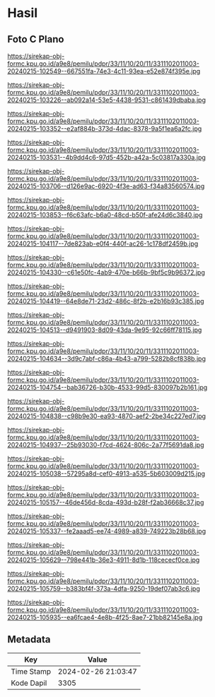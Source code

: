 # Hasil

## Foto C Plano

https://sirekap-obj-formc.kpu.go.id/a9e8/pemilu/pdpr/33/11/10/20/11/3311102011003-20240215-102549--667551fa-74e3-4c11-93ea-e52e874f395e.jpg

https://sirekap-obj-formc.kpu.go.id/a9e8/pemilu/pdpr/33/11/10/20/11/3311102011003-20240215-103226--ab092a14-53e5-4438-9531-c861439dbaba.jpg

https://sirekap-obj-formc.kpu.go.id/a9e8/pemilu/pdpr/33/11/10/20/11/3311102011003-20240215-103352--e2af884b-373d-4dac-8378-9a5f1ea6a2fc.jpg

https://sirekap-obj-formc.kpu.go.id/a9e8/pemilu/pdpr/33/11/10/20/11/3311102011003-20240215-103531--4b9dd4c6-97d5-452b-a42a-5c03817a330a.jpg

https://sirekap-obj-formc.kpu.go.id/a9e8/pemilu/pdpr/33/11/10/20/11/3311102011003-20240215-103706--d126e9ac-6920-4f3e-ad63-f34a83560574.jpg

https://sirekap-obj-formc.kpu.go.id/a9e8/pemilu/pdpr/33/11/10/20/11/3311102011003-20240215-103853--f6c63afc-b6a0-48cd-b50f-afe24d6c3840.jpg

https://sirekap-obj-formc.kpu.go.id/a9e8/pemilu/pdpr/33/11/10/20/11/3311102011003-20240215-104117--7de823ab-e0f4-440f-ac26-1c178df2459b.jpg

https://sirekap-obj-formc.kpu.go.id/a9e8/pemilu/pdpr/33/11/10/20/11/3311102011003-20240215-104330--c61e50fc-4ab9-470e-b66b-9bf5c9b96372.jpg

https://sirekap-obj-formc.kpu.go.id/a9e8/pemilu/pdpr/33/11/10/20/11/3311102011003-20240215-104419--64e8de71-23d2-486c-8f2b-e2b16b93c385.jpg

https://sirekap-obj-formc.kpu.go.id/a9e8/pemilu/pdpr/33/11/10/20/11/3311102011003-20240215-104513--d9491903-8d09-43da-9e95-92c66ff78115.jpg

https://sirekap-obj-formc.kpu.go.id/a9e8/pemilu/pdpr/33/11/10/20/11/3311102011003-20240215-104634--3d9c7abf-c86a-4b43-a799-5282b8cf838b.jpg

https://sirekap-obj-formc.kpu.go.id/a9e8/pemilu/pdpr/33/11/10/20/11/3311102011003-20240215-104754--bab36726-b30b-4533-99d5-830097b2b161.jpg

https://sirekap-obj-formc.kpu.go.id/a9e8/pemilu/pdpr/33/11/10/20/11/3311102011003-20240215-104838--c98b9e30-ea93-4870-aef2-2be34c227ed7.jpg

https://sirekap-obj-formc.kpu.go.id/a9e8/pemilu/pdpr/33/11/10/20/11/3311102011003-20240215-104937--25b93030-f7cd-4624-806c-2a77f5691da8.jpg

https://sirekap-obj-formc.kpu.go.id/a9e8/pemilu/pdpr/33/11/10/20/11/3311102011003-20240215-105038--57295a8d-cef0-4913-a535-5b603009d215.jpg

https://sirekap-obj-formc.kpu.go.id/a9e8/pemilu/pdpr/33/11/10/20/11/3311102011003-20240215-105157--46de456d-8cda-493d-b28f-f2ab36668c37.jpg

https://sirekap-obj-formc.kpu.go.id/a9e8/pemilu/pdpr/33/11/10/20/11/3311102011003-20240215-105337--fe2aaad5-ee74-4989-a839-749223b28b68.jpg

https://sirekap-obj-formc.kpu.go.id/a9e8/pemilu/pdpr/33/11/10/20/11/3311102011003-20240215-105629--798e441b-36e3-4911-8d1b-118cececf0ce.jpg

https://sirekap-obj-formc.kpu.go.id/a9e8/pemilu/pdpr/33/11/10/20/11/3311102011003-20240215-105759--b383bf4f-373a-4dfa-9250-19def07ab3c6.jpg

https://sirekap-obj-formc.kpu.go.id/a9e8/pemilu/pdpr/33/11/10/20/11/3311102011003-20240215-105935--ea6fcae4-4e8b-4f25-8ae7-21bb82145e8a.jpg


## Metadata

| Key        | Value               |
| ---------- | ------------------- |
| Time Stamp | 2024-02-26 21:03:47 |
| Kode Dapil | 3305                |



